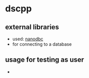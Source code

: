 # dscpp
## external libraries
 - used: [nanodbc](https://github.com/nanodbc/nanodbc)
 - for connecting to a database
## usage for testing as user
  -
